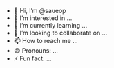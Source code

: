 - 👋 Hi, I’m @saueop
- 👀 I’m interested in ...
- 🌱 I’m currently learning ...
- 💞️ I’m looking to collaborate on ...
- 📫 How to reach me ...
- 😄 Pronouns: ...
- ⚡ Fun fact: ...

<!---
saueop/saueop is a ✨ special ✨ repository because its `README.md` (this file) appears on your GitHub profile.
You can click the Preview link to take a look at your changes.
--->
